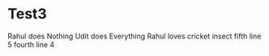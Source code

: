 # Test3
Rahul does Nothing
Udit does Everything
Rahul loves cricket insect
fifth line 5
fourth line 4
